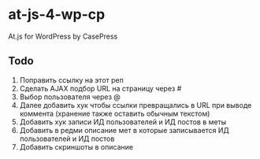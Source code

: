 at-js-4-wp-cp
=============

At.js for WordPress by CasePress


## Todo
1. Поправить ссылку на этот реп
2. Сделать AJAX подбор URL на страницу через #
3. Выбор пользователя через @
4. Далее добавить хук чтобы ссылки превращались в URL при выводе коммента (хранение также оставить обычным текстом)
5. Добавить хук записи ИД пользователей и ИД постов в меты
6. Добавить в редми описание мет в которые записывается ИД пользователей и ИД постов
7. Добавить скриншоты в описание
